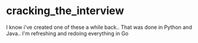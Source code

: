 # cracking_the_interview

I know i've created one of these a while back.. That was done in Python and Java.. I'm refreshing and redoing everything in Go